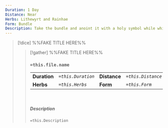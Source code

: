 ```yaml
---
Duration: 1 Day
Distance: Near
Herbs: Lithewyrt and Rainhae
Form: Bundle
Description: Take the bundle and anoint it with a holy symbol while whispering the prayer of rebuke. For 1 day, roll 2d6 + Player Level - Undead Level to attempt to Turn Undead. 2d6 LVL of them flee on a 9+, while a 12+ destroys them. If you are 3+ levels higher, 9+ destroys them, otherwise they turn automatically.
---
```


>[!dice] %%FAKE TITLE HERE%%
>>[!gather]  %%FAKE TITLE HERE%%
>>### `=this.file.name`
>>|  | |  |  |
>>|--------|-------|-----|------|
>>| **Duration** | *`=this.Duration`* | **Distance** | *`=this.Distance`* |
>>| **Herbs** | *`=this.Herbs`* |  **Form**  | *`=this.Form`* |
>>
>>&nbsp;
>> 
>> ##### Description
>>`=this.Description`
>>

